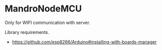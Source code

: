 # MandroNodeMCU

Only for WIFI communication with server.

Library requirements.
- https://github.com/esp8266/Arduino#installing-with-boards-manager